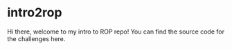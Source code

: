 # intro2rop
Hi there, welcome to my intro to ROP repo!
You can find the source code for the challenges here.
